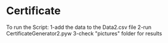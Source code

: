 # Certificate

To run the Script:
1-add the data to the Data2.csv file
2-run CertificateGenerator2.pyw
3-check "pictures" folder for results
